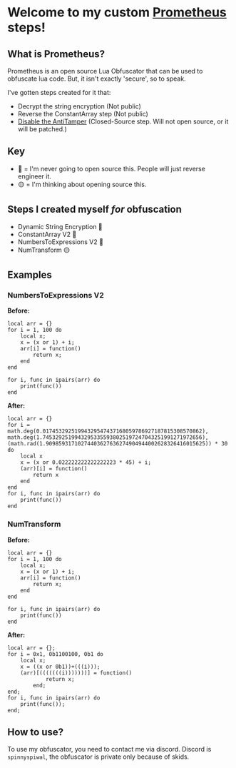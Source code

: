 # Welcome to my custom [Prometheus](https://github.com/prometheus-lua/prometheus) steps!

## What is Prometheus?
Prometheus is an open source Lua Obfuscator that can be used to obfuscate lua code.
But, it isn't exactly 'secure', so to speak.

I've gotten steps created for it that:
* Decrypt the string encryption (Not public)
* Reverse the ConstantArray step (Not public)
* [Disable the AntiTamper](Prometheus-AntiTamper-Bypass.lua) (Closed-Source step. Will not open source, or it will be patched.)

## Key
* 🔴 = I'm never going to open source this. People will just reverse engineer it.
* 🟡 = I'm thinking about opening source this.

## Steps I created myself *for* obfuscation
* Dynamic String Encryption 🔴
* ConstantArray V2 🔴
* NumbersToExpressions V2 🔴
* NumTransform 🟡

## Examples

### NumbersToExpressions V2

**Before:**
```
local arr = {}
for i = 1, 100 do
	local x;
	x = (x or 1) + i;
	arr[i] = function()
		return x;
	end
end

for i, func in ipairs(arr) do
	print(func())
end
```


**After:**
```
local arr = {}
for i = math.deg(0.01745329251994329547437168059786927187815308570862), math.deg(1.74532925199432953355938025197247043251991271972656), (math.rad(1.90985931710274403627636274904944002628326416015625)) * 30 do
	local x
	x = (x or 0.022222222222222223 * 45) + i;
	(arr)[i] = function()
		return x
	end
end
for i, func in ipairs(arr) do
	print(func())
end
```

### NumTransform

**Before:**

```
local arr = {}
for i = 1, 100 do
	local x;
	x = (x or 1) + i;
	arr[i] = function()
		return x;
	end
end

for i, func in ipairs(arr) do
	print(func())
end
```


**After:**

```
local arr = {};
for i = 0x1, 0b1100100, 0b1 do
	local x;
	x = ((x or 0b1))+(((i)));
	(arr)[(((((((i)))))))] = function()
			return x;
		end;
end;
for i, func in ipairs(arr) do
	print(func());
end;
```


## How to use?

To use my obfuscator, you need to contact me via discord.
Discord is `spinnyspiwal`, the obfuscator is private only because of skids.